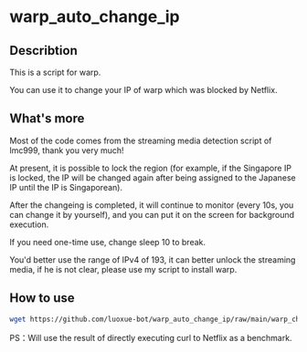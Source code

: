 # warp_auto_change_ip

## Describtion
This is a script for warp.

You can use it to change your IP of warp which was blocked by Netflix.

## What's more
Most of the code comes from the streaming media detection script of lmc999, thank you very much!

At present, it is possible to lock the region (for example, if the Singapore IP is locked, the IP will be changed again after being assigned to the Japanese IP until the IP is Singaporean).

After the changeing is completed, it will continue to monitor (every 10s, you can change it by yourself), and you can put it on the screen for background execution.

If you need one-time use, change sleep 10 to break.

You'd better use the range of IPv4 of 193, it can better unlock the streaming media, if he is not clear, please use my script to install warp.

## How to use
```bash
wget https://github.com/luoxue-bot/warp_auto_change_ip/raw/main/warp_change_ip.sh && chmod +x warp_change_ip.sh && ./warp_change_ip.sh
```

PS：Will use the result of directly executing curl to Netflix as a benchmark.
